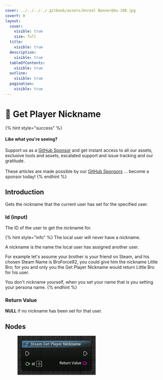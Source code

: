 ```yaml
---
cover: ../../../../.gitbook/assets/Unreal Banner@4x-100.jpg
coverY: 0
layout:
  cover:
    visible: true
    size: full
  title:
    visible: true
  description:
    visible: true
  tableOfContents:
    visible: true
  outline:
    visible: true
  pagination:
    visible: true
---
```


# 🔵 Get Player Nickname

{% hint style="success" %}
#### Like what you're seeing?

Support us as a [GitHub Sponsor](../../../../become-a-sponsor/) and get instant access to all our assets, exclusive tools and assets, escalated support and issue tracking and our gratitude.\
\
These articles are made possible by our [GitHub Sponsors](../../../../become-a-sponsor/) ... become a sponsor today!
{% endhint %}

## Introduction

Gets the nickname that the current user has set for the specified user.

### Id (input)

The ID of the user to get the nickname for.&#x20;

{% hint style="info" %}
The local user will never have a nickname.&#x20;

A nickname is the name the local user has assigned another user.&#x20;

For example let's assume your brother is your friend on Steam, and his chosen Steam Name is BroForce92, you could give him the nickname Little Bro; for you and only you the Get Player Nickname would return Little Bro for his user.&#x20;

You don't nickname yourself, when you set your name that is you setting your persona name.
{% endhint %}

### Return Value

**NULL** if no nickname has been set for that user.

## Nodes

<figure><img src="../../../../.gitbook/assets/image (222).png" alt=""><figcaption></figcaption></figure>
